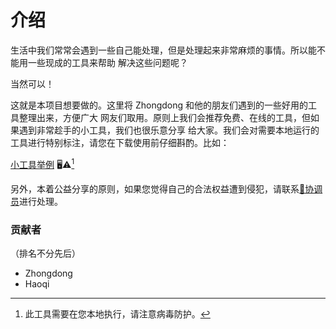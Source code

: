 # 介绍

生活中我们常常会遇到一些自己能处理，但是处理起来非常麻烦的事情。所以能不能用一些现成的工具来帮助
解决这些问题呢？

当然可以！

这就是本项目想要做的。这里将 Zhongdong 和他的朋友们遇到的一些好用的工具整理出来，方便广大
网友们取用。原则上我们会推荐免费、在线的工具，但如果遇到非常趁手的小工具，我们也很乐意分享
给大家。我们会对需要本地运行的工具进行特别标注，请您在下载使用前仔细斟酌。比如：

[小工具举例](#) 🖥️⚠️[^local]

另外，本着公益分享的原则，如果您觉得自己的合法权益遭到侵犯，请联系[📧协调员](mailto:zhongdongy@dongs.xyz)进行处理。

### 贡献者
（排名不分先后）
- Zhongdong
- Haoqi

[^local]: 此工具需要在您本地执行，请注意病毒防护。